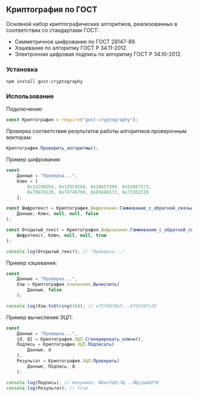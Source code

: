## Криптография по ГОСТ
Основной набор криптографических алгоритмов, реализованных в соответствии со стандартами ГОСТ:
* Симметричное шифрование по ГОСТ 28147-89.
* Хэшевание по алгоритму ГОСТ Р 34.11-2012.
* Электронная цифровая подпись по алгоритму ГОСТ Р 34.10-2012.

### Установка
```npm install gost-cryptography```

### Использование
Подключение:
```javascript
const Криптография = require("gost-cryptography");
```

Проверка соответствия результатов работы алгоритмов проверочным векторам:
```javascript
Криптография.Проверить_алгоритмы();
```

Пример шифрования:
```javascript
const
	Данные = "Проверка...",
	Ключ = [
		0x33206D54, 0x326C6568, 0x20657369, 0x626E7373,
		0x79676120, 0x74746769, 0x65686573, 0x733D2C20
	];

const Шифротекст = Криптография.Шифрование.Гаммование_с_обратной_связью(
	Данные, Ключ, null, null, false
);

const Открытый_текст = Криптография.Шифрование.Гаммование_с_обратной_связью(
	Шифротекст, Ключ, null, null, true
);

console.log(Открытый_текст); // "Проверка..."
```

Пример хэшевания:
```javascript
const
	Данные = "Проверка...",
	Хэш = Криптография.Хэшевание.Вычислить(
		Данные, false
	);

console.log(Хэш.toString(16)); // e75f6078a3...8fb5507cd3
```

Пример вычисления ЭЦП:
```javascript
const
	Данные = "Проверка...",
	{d, Q} = Криптография.ЭЦП.Сгенерировать_ключи(),
	Подпись = Криптография.ЭЦП.Подписать(
		Данные, d
	),
	Результат = Криптография.ЭЦП.Проверить(
		Данные, Подпись, Q
	);

console.log(Подпись); // Например: ФbштFЦKLfЩ...ЙЩyўщАШZЧЄ
console.log(Результат); // true
```
